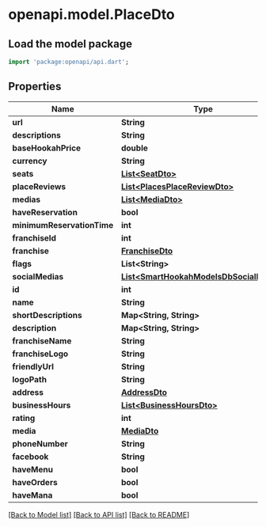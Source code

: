 # openapi.model.PlaceDto

## Load the model package
```dart
import 'package:openapi/api.dart';
```

## Properties
Name | Type | Description | Notes
------------ | ------------- | ------------- | -------------
**url** | **String** |  | [optional] 
**descriptions** | **String** |  | [optional] 
**baseHookahPrice** | **double** |  | [optional] 
**currency** | **String** |  | [optional] 
**seats** | [**List&lt;SeatDto&gt;**](SeatDto.md) |  | [optional] 
**placeReviews** | [**List&lt;PlacesPlaceReviewDto&gt;**](PlacesPlaceReviewDto.md) |  | [optional] 
**medias** | [**List&lt;MediaDto&gt;**](MediaDto.md) |  | [optional] 
**haveReservation** | **bool** |  | [optional] 
**minimumReservationTime** | **int** |  | [optional] 
**franchiseId** | **int** |  | [optional] 
**franchise** | [**FranchiseDto**](FranchiseDto.md) |  | [optional] 
**flags** | **List&lt;String&gt;** |  | [optional] 
**socialMedias** | [**List&lt;SmartHookahModelsDbSocialMedia&gt;**](SmartHookahModelsDbSocialMedia.md) |  | [optional] 
**id** | **int** |  | [optional] 
**name** | **String** |  | [optional] 
**shortDescriptions** | **Map&lt;String, String&gt;** |  | [optional] 
**description** | **Map&lt;String, String&gt;** |  | [optional] 
**franchiseName** | **String** |  | [optional] 
**franchiseLogo** | **String** |  | [optional] 
**friendlyUrl** | **String** |  | [optional] 
**logoPath** | **String** |  | [optional] 
**address** | [**AddressDto**](AddressDto.md) |  | [optional] 
**businessHours** | [**List&lt;BusinessHoursDto&gt;**](BusinessHoursDto.md) |  | [optional] 
**rating** | **int** |  | [optional] 
**media** | [**MediaDto**](MediaDto.md) |  | [optional] 
**phoneNumber** | **String** |  | [optional] 
**facebook** | **String** |  | [optional] 
**haveMenu** | **bool** |  | [optional] 
**haveOrders** | **bool** |  | [optional] 
**haveMana** | **bool** |  | [optional] 

[[Back to Model list]](../README.md#documentation-for-models) [[Back to API list]](../README.md#documentation-for-api-endpoints) [[Back to README]](../README.md)



